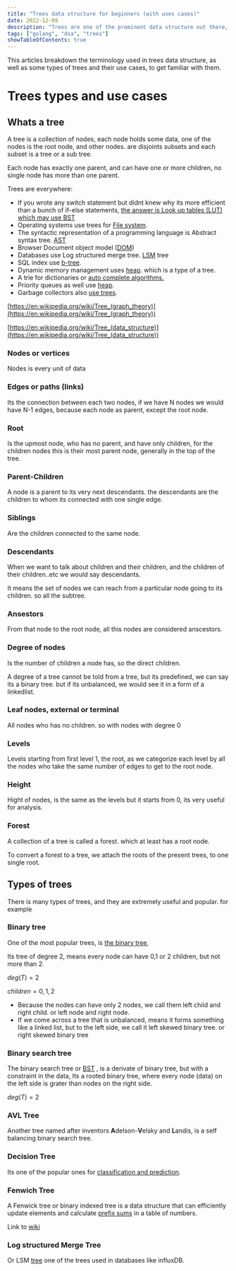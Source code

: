 ```yaml
---
title: "Trees data structure for beginners (with uses cases)"
date: 2022-12-09
description: "Trees are one of the prominent data structure out there, lets learn them step by step."
tags: ["golang", "dsa", "trees"]
showTableOfContents: true
---
```


This articles breakdown the terminology used in trees data structure, as well as some types of trees and their use cases, to get familiar with them.

<!--more-->

# Trees types and use cases
## Whats a tree

A tree is a collection of nodes, each node holds some data, one of the nodes is the root node, and other nodes. are disjoints subsets and each subset is a tree or a sub tree.

Each node has exactly one parent, and can have one or more children, no single node has more than one parent.

Trees are everywhere:

- If you wrote any switch statement but didnt knew why its more efficient than a bunch of if-else statements, [the answer is Look up tables (LUT) which may use BST](https://en.wikipedia.org/wiki/Lookup_table)
- Operating systems use trees for [File system](https://en.wikipedia.org/wiki/File_system).
- The syntactic representation of a programming language is Abstract syntax tree. [AST](https://en.wikipedia.org/wiki/Abstract_syntax_tree)
- Browser Document object model ([DOM](https://en.wikipedia.org/wiki/Document_Object_Model))
- Databases use Log structured merge tree. [LSM](https://en.wikipedia.org/wiki/Log-structured_merge-tree) tree
- SQL index use [b-tree](https://en.wikipedia.org/wiki/B%2B_tree).
- Dynamic memory management uses [heap](https://en.wikipedia.org/wiki/Memory_management#Dynamic_memory_allocation). which is a type of a tree.
- A trie for dictionaries or [auto complete algorithms.](https://www.geeksforgeeks.org/auto-complete-feature-using-trie/)
- Priority queues as well use [heap](https://www.geeksforgeeks.org/priority-queue-using-binary-heap/).
- Garbage collectors also [use trees](https://en.wikipedia.org/wiki/Tracing_garbage_collection).

[https://en.wikipedia.org/wiki/Tree_(graph_theory)](https://en.wikipedia.org/wiki/Tree_(graph_theory))

[https://en.wikipedia.org/wiki/Tree_(data_structure)](https://en.wikipedia.org/wiki/Tree_(data_structure))

### Nodes or vertices

Nodes is every unit of data

### Edges or paths (links)

Its the connection between each two nodes, if we have N nodes we would have N-1 edges, because each node as parent, except the root node.

### Root

Is the upmost node, who has no parent, and have only children,  for the children nodes this is their most parent node, generally in the top of the tree.

### Parent-Children

A node is a parent to its very next descendants. the descendants are the children to whom its connected with one single edge.

### Siblings

Are the children connected to the same node.

### Descendants

When we want to talk about children and their children, and the children of their children..etc we would say descendants.

It means the set of nodes we can reach from a particular node going to its children. so all the subtree.

### Ansestors

From that node to the root node, all this nodes are considered anscestors.

### Degree of nodes

Is the number of children a node has, so the direct children.

A degree of a tree cannot be told from a tree, but its predefined, we can say its a binary tree. but if its unbalanced, we would see it in a form of a linkedlist.

### Leaf nodes, external or terminal

All nodes who has no children. so with nodes with degree 0

### Levels

Levels starting from first level 1, the root, as we categorize each level by all the nodes who take the same number of edges to get to the root node.

### Height

Hight of nodes, is the same as the levels but it starts from 0, its very useful for analysis.

### Forest

A collection of a tree is called a forest. which at least has a root node.

To convert a forest to a tree, we attach the roots of the present trees, to one single root.

## Types of trees

There is many types of trees, and they are extremely useful and popular. for example

### Binary tree

One of the most popular trees, is [the binary tree](https://en.wikipedia.org/wiki/Binary_tree),

Its tree of degree 2, means every node can have 0,1 or 2 children, but not more than 2.

$deg(T)=2$

$children={{0,1,2}}$

- Because the nodes can have only 2 nodes, we call them left child and right child. or left node and right node.
- If we come across a tree that is unbalanced, means it forms something like a linked list, but to the left side, we call it left skewed binary tree. or right skewed binary tree

### Binary search tree

The binary search tree or [BST](https://en.wikipedia.org/wiki/Binary_search_tree) , is a derivate of binary tree, but with a constraint in the data, Its a rooted binary tree, where every node (data) on the left side is grater than nodes on the right side.

$deg(T)=2$

### AVL Tree

Another tree named after inventors **A**delson-**V**elsky and **L**andis, is a self balancing binary search tree.

### Decision Tree

Its one of the popular ones for [classification and prediction](https://www.geeksforgeeks.org/decision-tree/).

### Fenwich Tree

A Fenwick tree or binary indexed tree is a data structure that can efficiently update elements and calculate [prefix sums](https://en.wikipedia.org/wiki/Prefix_sum) in a table of numbers.

Link to [wiki](https://en.wikipedia.org/wiki/Fenwick_tree)

### Log structured Merge Tree

Or LSM [tree](https://en.wikipedia.org/wiki/Log-structured_merge-tree)  one of the trees used in databases like influxDB.
